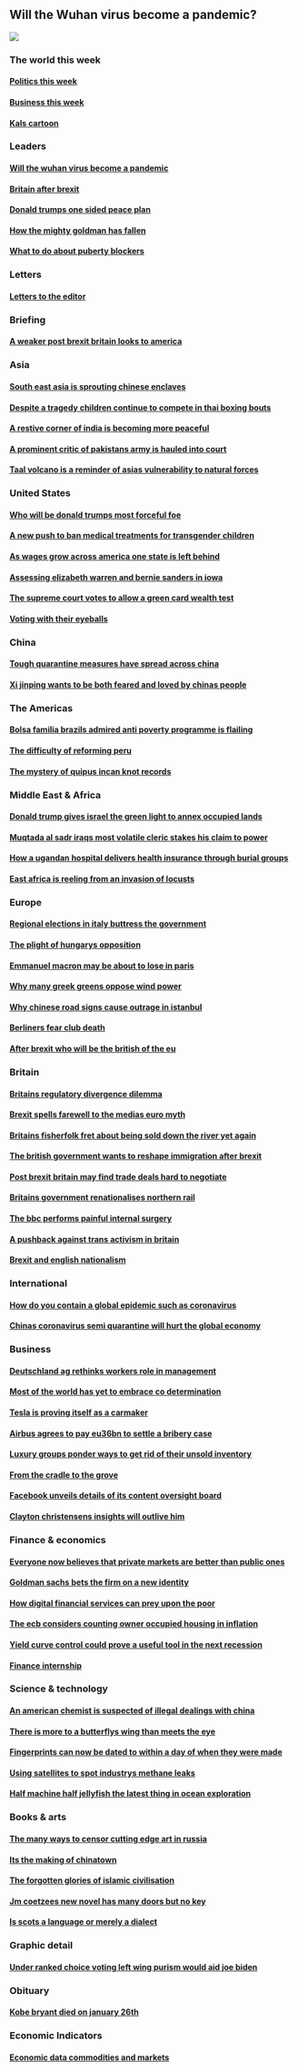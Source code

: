 ## Will the Wuhan virus become a pandemic?
![](./cover.jpg)
### The world this week
#### [Politics this week](./The%20world%20this%20week/politics-this-week.md)
#### [Business this week](./The%20world%20this%20week/business-this-week.md)
#### [Kals cartoon](./The%20world%20this%20week/kals-cartoon.md)
### Leaders
#### [Will the wuhan virus become a pandemic](./Leaders/will-the-wuhan-virus-become-a-pandemic.md)
#### [Britain after brexit](./Leaders/britain-after-brexit.md)
#### [Donald trumps one sided peace plan](./Leaders/donald-trumps-one-sided-peace-plan.md)
#### [How the mighty goldman has fallen](./Leaders/how-the-mighty-goldman-has-fallen.md)
#### [What to do about puberty blockers](./Leaders/what-to-do-about-puberty-blockers.md)
### Letters
#### [Letters to the editor](./Letters/letters-to-the-editor.md)
### Briefing
#### [A weaker post brexit britain looks to america](./Briefing/a-weaker-post-brexit-britain-looks-to-america.md)
### Asia
#### [South east asia is sprouting chinese enclaves](./Asia/south-east-asia-is-sprouting-chinese-enclaves.md)
#### [Despite a tragedy children continue to compete in thai boxing bouts](./Asia/despite-a-tragedy-children-continue-to-compete-in-thai-boxing-bouts.md)
#### [A restive corner of india is becoming more peaceful](./Asia/a-restive-corner-of-india-is-becoming-more-peaceful.md)
#### [A prominent critic of pakistans army is hauled into court](./Asia/a-prominent-critic-of-pakistans-army-is-hauled-into-court.md)
#### [Taal volcano is a reminder of asias vulnerability to natural forces](./Asia/taal-volcano-is-a-reminder-of-asias-vulnerability-to-natural-forces.md)
### United States
#### [Who will be donald trumps most forceful foe](./United%20States/who-will-be-donald-trumps-most-forceful-foe.md)
#### [A new push to ban medical treatments for transgender children](./United%20States/a-new-push-to-ban-medical-treatments-for-transgender-children.md)
#### [As wages grow across america one state is left behind](./United%20States/as-wages-grow-across-america-one-state-is-left-behind.md)
#### [Assessing elizabeth warren and bernie sanders in iowa](./United%20States/assessing-elizabeth-warren-and-bernie-sanders-in-iowa.md)
#### [The supreme court votes to allow a green card wealth test](./United%20States/the-supreme-court-votes-to-allow-a-green-card-wealth-test.md)
#### [Voting with their eyeballs](./United%20States/voting-with-their-eyeballs.md)
### China
#### [Tough quarantine measures have spread across china](./China/tough-quarantine-measures-have-spread-across-china.md)
#### [Xi jinping wants to be both feared and loved by chinas people](./China/xi-jinping-wants-to-be-both-feared-and-loved-by-chinas-people.md)
### The Americas
#### [Bolsa familia brazils admired anti poverty programme is flailing](./The%20Americas/bolsa-familia-brazils-admired-anti-poverty-programme-is-flailing.md)
#### [The difficulty of reforming peru](./The%20Americas/the-difficulty-of-reforming-peru.md)
#### [The mystery of quipus incan knot records](./The%20Americas/the-mystery-of-quipus-incan-knot-records.md)
### Middle East & Africa
#### [Donald trump gives israel the green light to annex occupied lands](./Middle%20East%20&%20Africa/donald-trump-gives-israel-the-green-light-to-annex-occupied-lands.md)
#### [Muqtada al sadr iraqs most volatile cleric stakes his claim to power](./Middle%20East%20&%20Africa/muqtada-al-sadr-iraqs-most-volatile-cleric-stakes-his-claim-to-power.md)
#### [How a ugandan hospital delivers health insurance through burial groups](./Middle%20East%20&%20Africa/how-a-ugandan-hospital-delivers-health-insurance-through-burial-groups.md)
#### [East africa is reeling from an invasion of locusts](./Middle%20East%20&%20Africa/east-africa-is-reeling-from-an-invasion-of-locusts.md)
### Europe
#### [Regional elections in italy buttress the government](./Europe/regional-elections-in-italy-buttress-the-government.md)
#### [The plight of hungarys opposition](./Europe/the-plight-of-hungarys-opposition.md)
#### [Emmanuel macron may be about to lose in paris](./Europe/emmanuel-macron-may-be-about-to-lose-in-paris.md)
#### [Why many greek greens oppose wind power](./Europe/why-many-greek-greens-oppose-wind-power.md)
#### [Why chinese road signs cause outrage in istanbul](./Europe/why-chinese-road-signs-cause-outrage-in-istanbul.md)
#### [Berliners fear club death](./Europe/berliners-fear-club-death.md)
#### [After brexit who will be the british of the eu](./Europe/after-brexit-who-will-be-the-british-of-the-eu.md)
### Britain
#### [Britains regulatory divergence dilemma](./Britain/britains-regulatory-divergence-dilemma.md)
#### [Brexit spells farewell to the medias euro myth](./Britain/brexit-spells-farewell-to-the-medias-euro-myth.md)
#### [Britains fisherfolk fret about being sold down the river yet again](./Britain/britains-fisherfolk-fret-about-being-sold-down-the-river-yet-again.md)
#### [The british government wants to reshape immigration after brexit](./Britain/the-british-government-wants-to-reshape-immigration-after-brexit.md)
#### [Post brexit britain may find trade deals hard to negotiate](./Britain/post-brexit-britain-may-find-trade-deals-hard-to-negotiate.md)
#### [Britains government renationalises northern rail](./Britain/britains-government-renationalises-northern-rail.md)
#### [The bbc performs painful internal surgery](./Britain/the-bbc-performs-painful-internal-surgery.md)
#### [A pushback against trans activism in britain](./Britain/a-pushback-against-trans-activism-in-britain.md)
#### [Brexit and english nationalism](./Britain/brexit-and-english-nationalism.md)
### International
#### [How do you contain a global epidemic such as coronavirus](./International/how-do-you-contain-a-global-epidemic-such-as-coronavirus.md)
#### [Chinas coronavirus semi quarantine will hurt the global economy](./International/chinas-coronavirus-semi-quarantine-will-hurt-the-global-economy.md)
### Business
#### [Deutschland ag rethinks workers role in management](./Business/deutschland-ag-rethinks-workers-role-in-management.md)
#### [Most of the world has yet to embrace co determination](./Business/most-of-the-world-has-yet-to-embrace-co-determination.md)
#### [Tesla is proving itself as a carmaker](./Business/tesla-is-proving-itself-as-a-carmaker.md)
#### [Airbus agrees to pay eu36bn to settle a bribery case](./Business/airbus-agrees-to-pay-eu36bn-to-settle-a-bribery-case.md)
#### [Luxury groups ponder ways to get rid of their unsold inventory](./Business/luxury-groups-ponder-ways-to-get-rid-of-their-unsold-inventory.md)
#### [From the cradle to the grove](./Business/from-the-cradle-to-the-grove.md)
#### [Facebook unveils details of its content oversight board](./Business/facebook-unveils-details-of-its-content-oversight-board.md)
#### [Clayton christensens insights will outlive him](./Business/clayton-christensens-insights-will-outlive-him.md)
### Finance & economics
#### [Everyone now believes that private markets are better than public ones](./Finance%20&%20economics/everyone-now-believes-that-private-markets-are-better-than-public-ones.md)
#### [Goldman sachs bets the firm on a new identity](./Finance%20&%20economics/goldman-sachs-bets-the-firm-on-a-new-identity.md)
#### [How digital financial services can prey upon the poor](./Finance%20&%20economics/how-digital-financial-services-can-prey-upon-the-poor.md)
#### [The ecb considers counting owner occupied housing in inflation](./Finance%20&%20economics/the-ecb-considers-counting-owner-occupied-housing-in-inflation.md)
#### [Yield curve control could prove a useful tool in the next recession](./Finance%20&%20economics/yield-curve-control-could-prove-a-useful-tool-in-the-next-recession.md)
#### [Finance internship](./Finance%20&%20economics/finance-internship.md)
### Science & technology
#### [An american chemist is suspected of illegal dealings with china](./Science%20&%20technology/an-american-chemist-is-suspected-of-illegal-dealings-with-china.md)
#### [There is more to a butterflys wing than meets the eye](./Science%20&%20technology/there-is-more-to-a-butterflys-wing-than-meets-the-eye.md)
#### [Fingerprints can now be dated to within a day of when they were made](./Science%20&%20technology/fingerprints-can-now-be-dated-to-within-a-day-of-when-they-were-made.md)
#### [Using satellites to spot industrys methane leaks](./Science%20&%20technology/using-satellites-to-spot-industrys-methane-leaks.md)
#### [Half machine half jellyfish the latest thing in ocean exploration](./Science%20&%20technology/half-machine-half-jellyfish-the-latest-thing-in-ocean-exploration.md)
### Books & arts
#### [The many ways to censor cutting edge art in russia](./Books%20&%20arts/the-many-ways-to-censor-cutting-edge-art-in-russia.md)
#### [Its the making of chinatown](./Books%20&%20arts/its-the-making-of-chinatown.md)
#### [The forgotten glories of islamic civilisation](./Books%20&%20arts/the-forgotten-glories-of-islamic-civilisation.md)
#### [Jm coetzees new novel has many doors but no key](./Books%20&%20arts/jm-coetzees-new-novel-has-many-doors-but-no-key.md)
#### [Is scots a language or merely a dialect](./Books%20&%20arts/is-scots-a-language-or-merely-a-dialect.md)
### Graphic detail
#### [Under ranked choice voting left wing purism would aid joe biden](./Graphic%20detail/under-ranked-choice-voting-left-wing-purism-would-aid-joe-biden.md)
### Obituary
#### [Kobe bryant died on january 26th](./Obituary/kobe-bryant-died-on-january-26th.md)
### Economic Indicators
#### [Economic data commodities and markets](./Economic%20Indicators/economic-data-commodities-and-markets.md)
